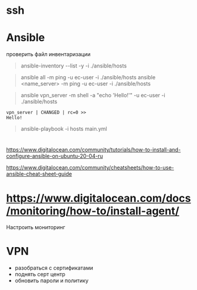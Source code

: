 # ssh


# Ansible

проверить файл инвентаризации
> ansible-inventory --list -y -i ./ansible/hosts


> ansible all -m ping -u ec-user -i ./ansible/hosts
> ansible <name_server> -m ping -u ec-user -i ./ansible/hosts

> ansible vpn_server -m shell -a "echo 'Hello!'" -u ec-user -i ./ansible/hosts
```
vpn_server | CHANGED | rc=0 >>
Hello!
```

> ansible-playbook -i hosts main.yml

# 
https://www.digitalocean.com/community/tutorials/how-to-install-and-configure-ansible-on-ubuntu-20-04-ru

https://www.digitalocean.com/community/cheatsheets/how-to-use-ansible-cheat-sheet-guide



# https://www.digitalocean.com/docs/monitoring/how-to/install-agent/
Настроить мониторинг

# VPN 
- разобраться с сертификатами
- поднять серт центр
- обновить пароли и политику 